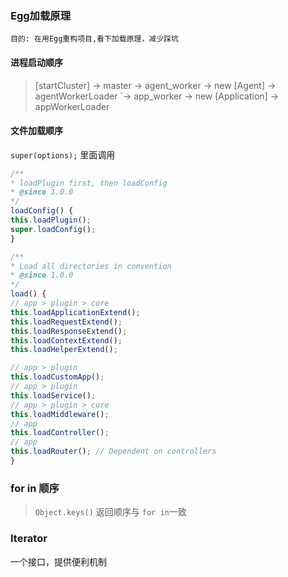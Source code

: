 ### Egg加载原理
```
目的: 在用Egg重构项目,看下加载原理，减少踩坑
```
#### 进程启动顺序

> [startCluster] -> master -> agent_worker -> new [Agent]       -> agentWorkerLoader
>                         `-> app_worker   -> new [Application] -> appWorkerLoader

#### 文件加载顺序
`super(options);` 里面调用
```javascript
/**
* loadPlugin first, then loadConfig
* @since 1.0.0
*/
loadConfig() {
this.loadPlugin();
super.loadConfig();
}
```


```javascript
/**
* Load all directories in convention
* @since 1.0.0
*/
load() {
// app > plugin > core
this.loadApplicationExtend();
this.loadRequestExtend();
this.loadResponseExtend();
this.loadContextExtend();
this.loadHelperExtend();

// app > plugin
this.loadCustomApp();
// app > plugin
this.loadService();
// app > plugin > core
this.loadMiddleware();
// app
this.loadController();
// app
this.loadRouter(); // Dependent on controllers
}
```

### for in 顺序
> `Object.keys()` 返回顺序与 `for in`一致



### Iterator
一个接口，提供便利机制